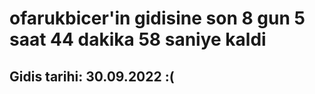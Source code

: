 # ofarukbicer'in gidisine son 8 gun 5 saat 44 dakika 58 saniye kaldi

## Gidis tarihi: 30.09.2022 :(